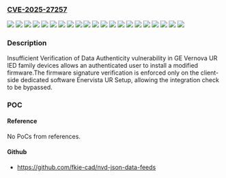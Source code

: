### [CVE-2025-27257](https://cve.mitre.org/cgi-bin/cvename.cgi?name=CVE-2025-27257)
![](https://img.shields.io/static/v1?label=Product&message=B30%20Multilin&color=blue)
![](https://img.shields.io/static/v1?label=Product&message=B90%20Multilin&color=blue)
![](https://img.shields.io/static/v1?label=Product&message=C30%20Multilin&color=blue)
![](https://img.shields.io/static/v1?label=Product&message=C60%20Multilin&color=blue)
![](https://img.shields.io/static/v1?label=Product&message=C70%20Multilin&color=blue)
![](https://img.shields.io/static/v1?label=Product&message=C95%20Multilin&color=blue)
![](https://img.shields.io/static/v1?label=Product&message=D30%20Multilin&color=blue)
![](https://img.shields.io/static/v1?label=Product&message=D60%20Multilin&color=blue)
![](https://img.shields.io/static/v1?label=Product&message=F35%20Multilin&color=blue)
![](https://img.shields.io/static/v1?label=Product&message=F60%20Multilin&color=blue)
![](https://img.shields.io/static/v1?label=Product&message=G30%20Multilin&color=blue)
![](https://img.shields.io/static/v1?label=Product&message=G60%20Multilin&color=blue)
![](https://img.shields.io/static/v1?label=Product&message=L30%20Multilin&color=blue)
![](https://img.shields.io/static/v1?label=Product&message=L60%20Multilin&color=blue)
![](https://img.shields.io/static/v1?label=Product&message=L90%20Multilin&color=blue)
![](https://img.shields.io/static/v1?label=Product&message=M60%20Multilin&color=blue)
![](https://img.shields.io/static/v1?label=Product&message=N60%20multilin&color=blue)
![](https://img.shields.io/static/v1?label=Product&message=T35%20Multilin&color=blue)
![](https://img.shields.io/static/v1?label=Product&message=T60%20Multilin&color=blue)
![](https://img.shields.io/static/v1?label=Version&message=7.0%3C%3D%208.60%20&color=brighgreen)
![](https://img.shields.io/static/v1?label=Vulnerability&message=CWE-345%20Insufficient%20Verification%20of%20Data%20Authenticity&color=brighgreen)

### Description

Insufficient Verification of Data Authenticity vulnerability in GE Vernova UR IED family devices allows an authenticated user to install a modified firmware.The firmware signature verification is enforced only on the client-side dedicated software Enervista UR Setup, allowing the integration check to be bypassed.

### POC

#### Reference
No PoCs from references.

#### Github
- https://github.com/fkie-cad/nvd-json-data-feeds

